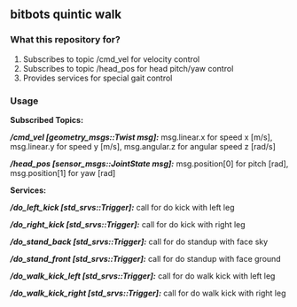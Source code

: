 ## bitbots quintic walk
### What this repository for?
1. Subscribes to topic /cmd_vel for velocity control
2. Subscribes to topic /head_pos for head pitch/yaw control
3. Provides services for special gait control

### Usage
**Subscribed Topics:**

***/cmd_vel [geometry_msgs::Twist msg]:*** msg.linear.x for speed x [m/s], msg.linear.y for speed y [m/s], msg.angular.z for angular speed z [rad/s]

***/head_pos [sensor_msgs::JointState msg]:*** msg.position[0] for pitch [rad], msg.position[1] for yaw [rad]

**Services:**

***/do_left_kick [std_srvs::Trigger]:*** call for do kick with left leg

***/do_right_kick [std_srvs::Trigger]:*** call for do kick with right leg

***/do_stand_back [std_srvs::Trigger]:*** call for do standup with face sky

***/do_stand_front [std_srvs::Trigger]:*** call for do standup with face ground

***/do_walk_kick_left [std_srvs::Trigger]:*** call for do walk kick with left leg

***/do_walk_kick_right [std_srvs::Trigger]:*** call for do walk kick with right leg
